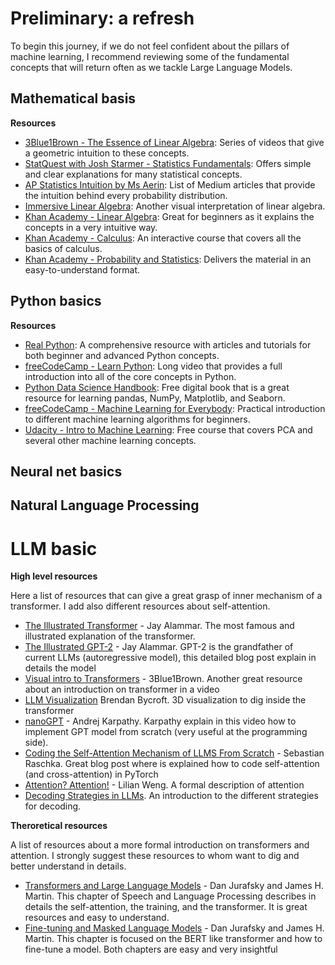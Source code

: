 

# Preliminary: a refresh

To begin this journey, if we do not feel confident about the pillars of machine learning, I recommend reviewing some of the fundamental concepts that will return often as we tackle Large Language Models.

## Mathematical basis

**Resources**

* [3Blue1Brown - The Essence of Linear Algebra](https://www.youtube.com/watch?v=fNk_zzaMoSs&list=PLZHQObOWTQDPD3MizzM2xVFitgF8hE_ab): Series of videos that give a geometric intuition to these concepts.
* [StatQuest with Josh Starmer - Statistics Fundamentals](https://www.youtube.com/watch?v=qBigTkBLU6g&list=PLblh5JKOoLUK0FLuzwntyYI10UQFUhsY9): Offers simple and clear explanations for many statistical concepts.
* [AP Statistics Intuition by Ms Aerin](https://automata88.medium.com/list/cacc224d5e7d): List of Medium articles that provide the intuition behind every probability distribution.
* [Immersive Linear Algebra](https://immersivemath.com/ila/learnmore.html): Another visual interpretation of linear algebra.
* [Khan Academy - Linear Algebra](https://www.khanacademy.org/math/linear-algebra): Great for beginners as it explains the concepts in a very intuitive way.
* [Khan Academy - Calculus](https://www.khanacademy.org/math/calculus-1): An interactive course that covers all the basics of calculus.
* [Khan Academy - Probability and Statistics](https://www.khanacademy.org/math/statistics-probability): Delivers the material in an easy-to-understand format.

## Python basics

**Resources**

* [Real Python](https://realpython.com/): A comprehensive resource with articles and tutorials for both beginner and advanced Python concepts.
* [freeCodeCamp - Learn Python](https://www.youtube.com/watch?v=rfscVS0vtbw): Long video that provides a full introduction into all of the core concepts in Python.
* [Python Data Science Handbook](https://jakevdp.github.io/PythonDataScienceHandbook/): Free digital book that is a great resource for learning pandas, NumPy, Matplotlib, and Seaborn.
* [freeCodeCamp - Machine Learning for Everybody](https://youtu.be/i_LwzRVP7bg): Practical introduction to different machine learning algorithms for beginners.
* [Udacity - Intro to Machine Learning](https://www.udacity.com/course/intro-to-machine-learning--ud120): Free course that covers PCA and several other machine learning concepts.

## Neural net basics

## Natural Language Processing

# LLM basic

**High level resources**

Here a list of resources that can give a great grasp of inner mechanism of a transformer. I add also different resources about self-attention.

* [The Illustrated Transformer](https://jalammar.github.io/illustrated-transformer/) - Jay Alammar. The most famous and illustrated explanation of the transformer.
* [The Illustrated GPT-2](https://jalammar.github.io/illustrated-gpt2/) - Jay Alammar. GPT-2 is the grandfather of current LLMs (autoregressive model), this detailed blog post explain in details the model
* [Visual intro to Transformers](https://www.youtube.com/watch?v=wjZofJX0v4M&t=187s) - 3Blue1Brown. Another great resource about an introduction on transformer in a video
* [LLM Visualization](https://bbycroft.net/llm)  Brendan Bycroft. 3D visualization to dig inside the transformer
* [nanoGPT](https://www.youtube.com/watch?v=kCc8FmEb1nY) - Andrej Karpathy. Karpathy explain in this video how to implement GPT model from scratch (very useful at the programming side).
* [Coding the Self-Attention Mechanism of LLMS From Scratch](https://sebastianraschka.com/blog/2023/self-attention-from-scratch.html) - Sebastian Raschka. Great blog post where is explained how to code self-attention (and cross-attention) in PyTorch
* [Attention? Attention!](https://lilianweng.github.io/posts/2018-06-24-attention/) - Lilian Weng. A formal description of attention
* [Decoding Strategies in LLMs](https://mlabonne.github.io/blog/posts/2023-06-07-Decoding_strategies.html). An introduction to the different strategies for decoding. 

**Theroretical resources**

A list of resources about a more formal introduction on transformers and attention. I strongly suggest these resources to whom want to dig and better understand in details.

* [Transformers and Large Language Models](https://web.stanford.edu/~jurafsky/slp3/10.pdf) - Dan Jurafsky and James H. Martin. This chapter of Speech and Language Processing describes in details the self-attention, the training, and the transformer. It is great resources and easy to understand.
* [Fine-tuning and Masked Language Models](https://web.stanford.edu/~jurafsky/slp3/11.pdf) - Dan Jurafsky and James H. Martin. This chapter is focused on the BERT like transformer and how to fine-tune a model. Both chapters are easy and very insightful